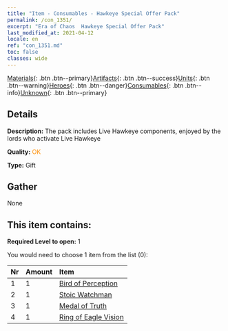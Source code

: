 ```yaml
---
title: "Item - Consumables - Hawkeye Special Offer Pack"
permalink: /con_1351/
excerpt: "Era of Chaos  Hawkeye Special Offer Pack"
last_modified_at: 2021-04-12
locale: en
ref: "con_1351.md"
toc: false
classes: wide
---
```

 [Materials](/){: .btn .btn--primary}[Artifacts](/Artifacts/){: .btn .btn--success}[Units](/Units/){: .btn .btn--warning}[Heroes](/Heroes/){: .btn .btn--danger}[Consumables](/Consumables/){: .btn .btn--info}[Unknown](/Unknown/){: .btn .btn--primary}

## Details
 **Description:** The pack includes Live Hawkeye components, enjoyed by the lords who activate Live Hawkeye

 **Quality:** <span style="color: #FF8C00">OK</span>

 **Type:** Gift

## Gather

  None

## This item contains:

 **Required Level to open:** 1

 You would need to choose 1 item from the list (0):

  | Nr | Amount |     Item    |
  |:---|:-------|:------------|
  | 1 | 1 | [Bird of Perception](/Items/art_132/) | 
  | 2 | 1 | [Stoic Watchman](/Items/art_133/) | 
  | 3 | 1 | [Medal of Truth](/Items/art_134/) | 
  | 4 | 1 | [Ring of Eagle Vision](/Items/art_135/) | 
